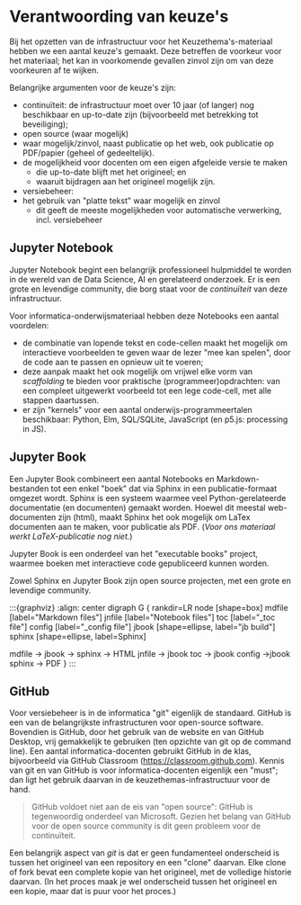# Verantwoording van keuze's

Bij het opzetten van de infrastructuur voor het Keuzethema's-materiaal hebben we een aantal keuze's gemaakt.
Deze betreffen de voorkeur voor het materiaal; het kan in voorkomende gevallen zinvol zijn om van deze voorkeuren af te wijken.

Belangrijke argumenten voor de keuze's zijn:

* continuïteit: de infrastructuur moet over 10 jaar (of langer) nog beschikbaar en up-to-date zijn (bijvoorbeeld met betrekking tot beveiliging);
* open source (waar mogelijk)
* waar mogelijk/zinvol, naast publicatie op het web, ook publicatie op PDF/papier (geheel of gedeeltelijk).
* de mogelijkheid voor docenten om een eigen afgeleide versie te maken
    * die up-to-date blijft met het origineel; en
    * waaruit bijdragen aan het origineel mogelijk zijn.
* versiebeheer: 
* het gebruik van "platte tekst" waar mogelijk en zinvol
    * dit geeft de meeste mogelijkheden voor automatische verwerking, incl. versiebeheer

## Jupyter Notebook

Jupyter Notebook begint een belangrijk professioneel hulpmiddel te worden in de wereld van de Data Science, AI en gerelateerd onderzoek. Er is een grote en levendige community, die borg staat voor de *continuïteit* van deze infrastructuur.

Voor informatica-onderwijsmateriaal hebben deze Notebooks een aantal voordelen:

* de combinatie van lopende tekst en code-cellen maakt het mogelijk om interactieve voorbeelden te geven waar de lezer "mee kan spelen", door de code aan te passen en opnieuw uit te voeren;
* deze aanpak maakt het ook mogelijk om vrijwel elke vorm van *scaffolding* te bieden voor praktische (programmeer)opdrachten: van een compleet uitgewerkt voorbeeld tot een lege code-cell, met alle stappen daartussen.
* er zijn "kernels" voor een aantal onderwijs-programmeertalen beschikbaar: Python, Elm, SQL/SQLite, JavaScript (en p5.js: processing in JS).

## Jupyter Book

Een Jupyter Book combineert een aantal Notebooks en Markdown-bestanden tot een enkel "boek" dat via Sphinx in een publicatie-formaat omgezet wordt.
Sphinx is een systeem waarmee veel Python-gerelateerde documentatie (en documenten) gemaakt worden.
Hoewel dit meestal web-documenten zijn (html), maakt Sphinx het ook mogelijk om LaTex documenten aan te maken, voor publicatie als PDF. (*Voor ons materiaal werkt LaTeX-publicatie nog niet.*)

Jupyter Book is een onderdeel van het "executable books" project, waarmee boeken met interactieve code gepubliceerd kunnen worden.

Zowel Sphinx en Jupyter Book zijn open source projecten, met een grote en levendige community.

:::{graphviz}
:align: center
digraph G {
  rankdir=LR
  node [shape=box]
  mdfile [label="Markdown files"]
  jnfile [label="Notebook files"]
  toc [label="_toc file"]
  config [label="_config file"]
  jbook [shape=ellipse, label="jb build"]
  sphinx [shape=ellipse, label=Sphinx]
  
  mdfile -> jbook -> sphinx -> HTML
  jnfile -> jbook
  toc -> jbook
  config ->jbook
  sphinx -> PDF
}
:::

## GitHub

Voor versiebeheer is in de informatica "git" eigenlijk de standaard.
GitHub is een van de belangrijkste infrastructuren voor open-source software.
Bovendien is GitHub, door het gebruik van de website en van GitHub Desktop, vrij gemakkelijk te gebruiken (ten opzichte van git op de command line).
Een aantal informatica-docenten gebruikt GitHub in de klas, bijvoorbeeld via GitHub Classroom (https://classroom.github.com).
Kennis van git en van GitHub is voor informatica-docenten eigenlijk een "must"; dan ligt het gebruik daarvan in de keuzethemas-infrastructuur voor de hand.

> GitHub voldoet niet aan de eis van "open source": GitHub is tegenwoordig onderdeel van Microsoft. Gezien het belang van GitHub voor de open source community is dit geen probleem voor de continuïteit.

Een belangrijk aspect van *git* is dat er geen fundamenteel onderscheid is tussen het origineel van een repository en een "clone" daarvan. Elke clone of fork bevat een complete kopie van het origineel, met de volledige historie daarvan. (In het proces maak je wel onderscheid tussen het origineel en een kopie, maar dat is puur voor het proces.)

